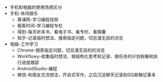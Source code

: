- 手机和电脑的使用场景区分
- 手机-休闲娱乐
	- 慕课网-学习编程视频
	- 极客时间-学习编程专栏
	- 得到-每天听本书、看电子书、看专栏、看锦囊
	- 知乎-记录临时想法、搜索指定问题，切忌漫无目的浏览
- 电脑-工作学习
	- Chrome-搜索指定问题，切忌漫无目的的浏览
	- Workflowy-收集临时想法、做结构化思考和记录、做任务的计划拆解和执行进度跟踪
	- AndroidStudio-编程
	- 微信-和朋友交流想法，开会式写作，之后沉淀聊天记录到QQ邮箱记事本